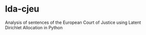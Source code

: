 # lda-cjeu
Analysis of sentences of the European Court of Justice using Latent Dirichlet Allocation in Python
